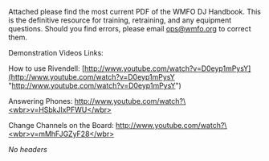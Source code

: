 Attached please find the most current PDF of the WMFO DJ Handbook. This is the definitive resource for training, retraining, and any equipment questions. Should you find errors, please email [ops@wmfo.org](mailto:ops@wmfo.org "mailto:ops@wmfo.org") to correct them.

Demonstration Videos Links:

How to use Rivendell: [http://www.youtube.com/watch?v=D0eyp1mPysY](http://www.youtube.com/watch?v=D0eyp1mPysY "http://www.youtube.com/watch?v=D0eyp1mPysY")

Answering Phones: [http://www.youtube.com/watch?\<wbr\>v=HSbkJlxPFWU\</wbr\>](http://www.youtube.com/watch?v=HSbkJlxPFWU "http://www.youtube.com/watch?v=HSbkJlxPFWU")

Change Channels on the Board: [http://www.youtube.com/watch?\<wbr\>v=mMhFJGZyF28\</wbr\>](http://www.youtube.com/watch?v=mMhFJGZyF28 "http://www.youtube.com/watch?v=mMhFJGZyF28")

*No headers*
